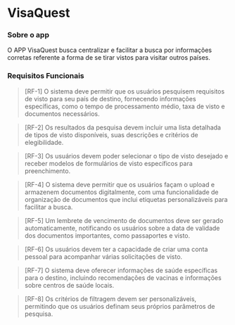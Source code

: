 # VisaQuest

### Sobre o app

O APP VisaQuest busca centralizar e facilitar a busca por informações corretas referente a forma de se tirar vistos para
visitar outros países.

### Requisitos Funcionais

> [RF-1] O sistema deve permitir que os usuários pesquisem requisitos de visto para seu país de destino, fornecendo informações específicas, como o tempo de processamento médio, taxa de visto e documentos necessários.

> [RF-2] Os resultados da pesquisa devem incluir uma lista detalhada de tipos de visto disponíveis, suas descrições e critérios de elegibilidade.

> [RF-3] Os usuários devem poder selecionar o tipo de visto desejado e receber modelos de formulários de visto específicos para preenchimento.

> [RF-4] O sistema deve permitir que os usuários façam o upload e armazenem documentos digitalmente, com uma funcionalidade de organização de documentos que inclui etiquetas personalizáveis para facilitar a busca.

> [RF-5] Um lembrete de vencimento de documentos deve ser gerado automaticamente, notificando os usuários sobre a data de validade dos documentos importantes, como passaportes e visto.

> [RF-6] Os usuários devem ter a capacidade de criar uma conta pessoal para acompanhar várias solicitações de visto.

> [RF-7] O sistema deve oferecer informações de saúde específicas para o destino, incluindo recomendações de vacinas e informações sobre centros de saúde locais.

> [RF-8] Os critérios de filtragem devem ser personalizáveis, permitindo que os usuários definam seus próprios parâmetros de pesquisa.

